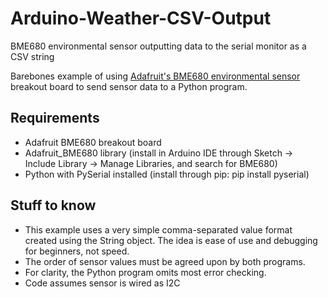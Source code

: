 # Arduino-Weather-CSV-Output
BME680 environmental sensor outputting data to the serial monitor as a CSV string

Barebones example of using [Adafruit's BME680 environmental sensor](https://www.adafruit.com/product/3660) breakout board to send sensor data to a Python program.

## Requirements
* Adafruit BME680 breakout board
* Adafruit_BME680 library (install in Arduino IDE through Sketch -> Include Library -> Manage Libraries, and search for BME680)
* Python with PySerial installed (install through pip: pip install pyserial)

## Stuff to know
* This example uses a very simple comma-separated value format created using the String object. The idea is ease of use and debugging for beginners, not speed.
* The order of sensor values must be agreed upon by both programs.
* For clarity, the Python program omits most error checking.
* Code assumes sensor is wired as I2C
